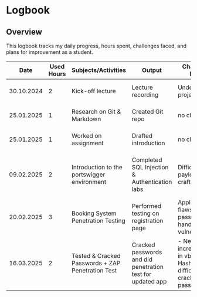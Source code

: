 # Logbook

## Overview
This logbook tracks my daily progress, hours spent, challenges faced, and plans for improvement as a student.

| Date       | Used Hours | Subjects/Activities     | Output               | Challenges Faced               | Next Steps                |
|------------|------------|-------------------------|----------------------|--------------------------------|---------------------------|
| 30.10.2024 | 2          | Kick-off lecture        | Lecture recording    | Understanding project goals    | Review project slides     |
| 25.01.2025 | 1         | Research on Git & Markdown | Created Git repo    | no challences       | Practice with examples    
| 25.01.2025 | 1          | Worked on assignment    | Drafted introduction | no challences   | Seek feedback from peers  |
| 09.02.2025 | 2          | Introduction to the portswigger environment       | Completed SQL Injection & Authentication labs | Difficulty with payload crafting | Review results and try additional attack types |
| 20.02.2025 | 3          | Booking System Penetration Testing           | Performed testing on registration page     | Application flaws, weak password handling, XSS vulnerabilities | Send assignment                                    |
| 16.03.2025 | 2  | Tested & Cracked Passwords + ZAP Penetration Test| Cracked passwords and did penetration test for updated app | - Needed to increase ram in vb for Hashcat difficulty cracking some passwords|Send Task with cracked passwords and links|


